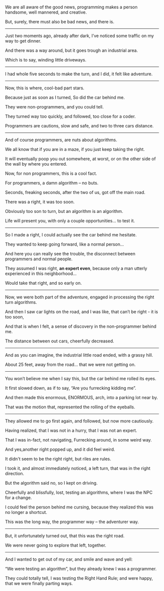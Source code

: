 We are all aware of the good news,
programming makes a person handsome, well mannered, and creative.

But, surely, there must also be bad news,
and there is.

---

Just two moments ago, already after dark,
I’ve noticed some traffic on my way to get dinner.

And there was a way around,
but it goes trough an industrial area.

Which is to say,
winding little driveways.

---

I had whole five seconds to make the turn,
and I did, it felt like adventure.

---

Now, this is where,
cool-bad part stars.

Because just as soon as I turned,
So did the car behind me.

They were non-programmers,
and you could tell.

They turned way too quickly,
and followed, too close for a coder.

Programmers are cautions,
slow and safe, and two to three cars distance.

---

And of course programmers,
are nuts about algorithms.

We all know that if you are in a maze,
if you just keep taking the right.

It will eventually poop you out somewhere,
at worst, or on the other side of the wall by where you entered.

Now, for non programmers,
this is a cool fact.

For programmers,
a damn algorithm – no buts.

Seconds, freaking seconds,
after the two of us, got off the main road.

There was a right,
it was too soon.

Obviously too son to turn,
but an algorithm is an algorithm.

Life will present you,
with only a couple opportunities… to test it.

---

So I made a right,
I could actually see the car behind me hesitate.

They wanted to keep going forward,
like a normal person…

And here you can really see the trouble,
the disconnect between programmers and normal people.

They assumed I was right, __an expert even__,
because only a man utterly experienced in this neighborhood…

Would take that right,
and so early on.

---

Now, we were both part of the adventure,
engaged in processing the right turn algorithms.

And then I saw car lights on the road,
and I was like, that can’t be right - it is too soon,

And that is when I felt,
a sense of discovery in the non-programmer behind me.

The distance between out cars,
cheerfully decreased.

---

And as you can imagine,
the industrial little road ended, with a grassy hill.

About 25 feet, away from the road...
that we were not getting on.

---

You won’t believe me when I say this,
but the car behind me rolled its eyes.

It first slowed down, as if to say,
“Are you furrecking kidding me”.

And then made this enormous, ENORMOUS,
arch, into a parking lot near by.

That was the motion that,
represented the rolling of the eyeballs.

---

They allowed me to go first again,
and followed, but now more cautiously.

Having realized, that I was not in a hurry,
that I was not an expert.

That I was in-fact, not navigating,
Furrecking around, in some weird way.

And yes,another right popped up,
and it did feel weird.

It didn't seem to be the right right,
but riles are rules.

I took it, and almost immediately noticed,
a left turn, that was in the right direction.

But the algorithm said no,
so I kept on driving.

Cheerfully and blissfully, lost,
testing an algorithms, where I was the NPC for a change.

I could feel the person behind me cursing,
because they realized this was no longer a shortcut.

This was the long way,
the programmer way – the adventurer way.

---

But, it unfortunately turned out,
that this was the right road.

We were never going to explore that left,
together.

---

And I wanted to get out of my car,
and smile and wave and yell:

“We were testing an algorithm”,
but they already knew I was a programmer.

They could totally tell, I was testing the Right Hand Rule;
and were happy, that we were finally parting ways.
